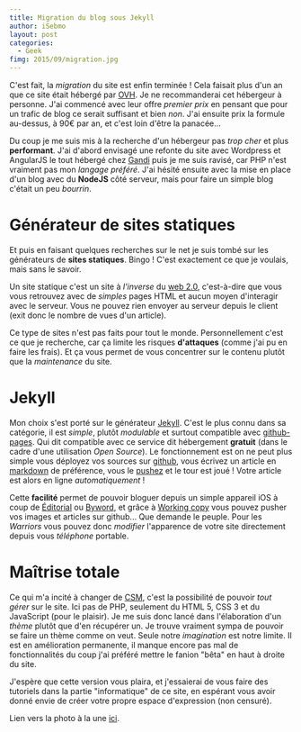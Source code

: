```yaml
---
title: Migration du blog sous Jekyll
author: iSebmo
layout: post
categories:
  - Geek
fimg: 2015/09/migration.jpg
---
```

C'est fait, la *migration* du site est enfin terminée ! Cela faisait plus d'un an que ce site était hébergé par [OVH][ovh]. Je ne recommanderai cet hébergeur à personne. J'ai commencé avec leur offre *premier prix* en pensant que pour un trafic de blog ce serait suffisant et bien *non*. J'ai ensuite prix la formule au-dessus, à 90€ par an, et c'est loin d'être la panacée...

Du coup je me suis mis à la recherche d'un hébergeur pas *trop cher* et plus **performant**. J'ai d'abord envisagé une refonte du site avec Wordpress et AngularJS le tout hébergé chez [Gandi][Gandi] puis je me suis ravisé, car PHP n'est vraiment pas mon *langage préféré*. 
J'ai hésité ensuite avec la mise en place d'un blog avec du **NodeJS** côté serveur, mais pour faire un simple blog c'était un peu *bourrin*. 

# Générateur de sites statiques
Et puis en faisant quelques recherches sur le net je suis tombé sur les générateurs de **sites statiques**. Bingo ! C'est exactement ce que je voulais, mais sans le savoir. 

Un site statique c'est un site à *l'inverse* du [web 2.0][w2], c'est-à-dire que vous vous retrouvez avec de *simples* pages HTML et aucun moyen d'interagir avec le serveur. Vous ne pouvez rien envoyer au serveur depuis le client (exit donc le nombre de vues d'un article).

Ce type de sites n'est pas faits pour tout le monde. Personnellement c'est ce que je recherche, car ça limite les risques **d'attaques** (comme j'ai pu en faire les frais). Et ça vous permet de vous concentrer sur le contenu plutôt que la *maintenance* du site. 

# Jekyll 
Mon choix s'est porté  sur le générateur [Jekyll][jekyll]. C'est le plus connu dans sa catégorie, il est *simple*, plutôt *modulable* et surtout compatible avec [github-pages][gpages]. Qui dit compatible avec ce service dit hébergement **gratuit** (dans le cadre d'une utilisation *Open Source*). Le fonctionnement est on ne peut plus simple vous déployez vos sources sur [github][github], vous écrivez un article en [markdown][md] de préférence, vous le [pushez][pusher] et le tour est joué ! Votre article est alors en ligne *automatiquement* !

Cette **facilité** permet de pouvoir bloguer depuis un simple appareil iOS à coup de [Éditorial][edit] ou [Byword][bw], et grâce à [Working copy][wc] vous pouvez pusher vos images et articles sur github... Que demande le peuple. Pour les *Warriors* vous pouvez donc *modifier* l'apparence de votre site directement depuis vous *téléphone* portable. 

# Maîtrise totale
Ce qui m'a incité à changer de [CSM][CMS], c'est la possibilité de pouvoir *tout gérer* sur le site. Ici pas de PHP, seulement du HTML 5, CSS 3 et du JavaScript (pour le plaisir). 
Je me suis donc lancé dans l'élaboration d'un *thème* plutôt que d'en récupérer un. Je trouve vraiment sympa de pouvoir se faire un thème comme on veut. Seule notre *imagination* est notre limite. Il est en amélioration permanente, il manque encore pas mal de fonctionnalités du coup j'ai préféré mettre le fanion "bêta" en haut à droite du site. 

J'espère que cette version vous plaira, et j'essaierai de vous faire des tutoriels dans la partie "informatique" de ce site, en espérant vous avoir donné envie de créer votre propre espace d'expression (non censuré). 

Lien vers la photo à la une [ici](https://flic.kr/p/98A41i).

[ovh]: http://ovh.com
[Gandi]: https://www.gandi.net/?lang=fr
[CMS]: https://fr.wikipedia.org/wiki/SystC3%A8me_de_gestion_de_contenu
[bw]: https://geo.itunes.apple.com/fr/app/byword/id482063361?mt=8&at=1l3vs3Y
[wc]: https://geo.itunes.apple.com/fr/app/working-copy/id896694807?mt=8&at=1l3vs3Y
[edit]: https://geo.itunes.apple.com/fr/app/editorial/id673907758?mt=8&at=1l3vs3Y
[github]: http://github.com
[md]: https://fr.wikipedia.org/wiki/Markdown
[gpages]: https://pages.github.com/
[jekyll]: http://jekyllrb.com/
[w2]: https://fr.wikipedia.org/wiki/Web_2.0
[pusher]: http://git-scm.com/docs/git-push